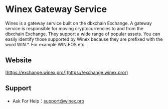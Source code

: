 # Winex Gateway Service

Winex is a gateway service built on the dbxchain Exchange. A gateway service is responsible for moving cryptocurrencies to and from the dbxchain Exchange. They support a wide range of popular assets. You can easily identify those supported by Winex because they are prefixed with the word WIN.*. For example WIN.EOS etc.

## Website
[https://exchange.winex.pro/](https://exchange.winex.pro/)

## Support
- Ask For Help：support@winex.pro
